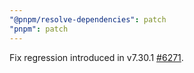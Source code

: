 ```yaml
---
"@pnpm/resolve-dependencies": patch
"pnpm": patch
---
```


Fix regression introduced in v7.30.1 [#6271](https://github.com/pnpm/pnpm/issues/6271).
